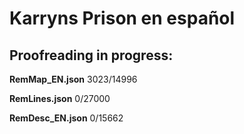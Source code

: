# Karryns Prison en español  

## Proofreading in progress:  

**RemMap_EN.json**  3023/14996  
  
**RemLines.json**   0/27000  
  
**RemDesc_EN.json** 0/15662  
  
